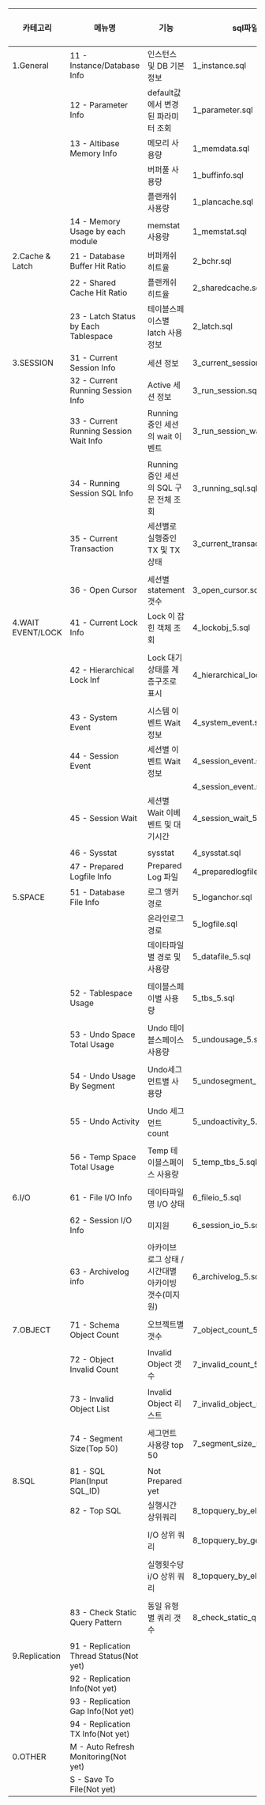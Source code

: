 | 카테고리          | 메뉴명                                  | 기능                                                | sql파일명                    | 테스트된  Altibase버전 |
| ----------------- | --------------------------------------- | --------------------------------------------------- | ---------------------------- | ---------------------- |
| 1.General         | 11 - Instance/Database Info             | 인스턴스 및 DB 기본 정보                            | 1_instance.sql               | 5.3.5                  |
|                   | 12 - Parameter Info                     | default값에서 변경된 파라미터 조회                  | 1_parameter.sql              | 5.3.5                  |
|                   | 13 - Altibase Memory Info               | 메모리 사용량                                       | 1_memdata.sql                | 5.3.5                  |
|                   |                                         | 버퍼풀 사용량                                       | 1_buffinfo.sql               | 5.3.5                  |
|                   |                                         | 플랜캐쉬 사용량                                     | 1_plancache.sql              | 5.3.5                  |
|                   | 14 - Memory Usage by each module        | memstat 사용량                                      | 1_memstat.sql                | 5.3.5                  |
| 2.Cache & Latch   | 21 - Database Buffer Hit Ratio          | 버퍼캐쉬 히트율                                     | 2_bchr.sql                   | 5.3.5                  |
|                   | 22 - Shared Cache    Hit Ratio          | 플랜캐쉬 히트율                                     | 2_sharedcache.sql            | 5.3.5                  |
|                   | 23 - Latch Status by Each Tablespace    | 테이블스페이스별 latch 사용정보                     | 2_latch.sql                  | 5.3.5                  |
| 3.SESSION         | 31 - Current Session Info               | 세션 정보                                           | 3_current_session.sql        | 5.3.5                  |
|                   | 32 - Current Running Session Info       | Active 세션 정보                                    | 3_run_session.sql            | 5.3.5                  |
|                   | 33 - Current Running Session Wait Info  | Running 중인 세션의 wait 이벤트                     | 3_run_session_wait_5.sql     | 5.3.5                  |
|                   |                                         |                                                     |                              |                        |
|                   | 34 - Running Session SQL Info           | Running 중인 세션의 SQL 구문 전체 조회              | 3_running_sql.sql            | 5.3.5                  |
|                   | 35 - Current Transaction                | 세션별로 실행중인 TX 및 TX 상태                     | 3_current_transaction_5.sql  | 5.3.5                  |
|                   |                                         |                                                     |                              |                        |
|                   | 36 - Open Cursor                        | 세션별 statement  갯수                              | 3_open_cursor.sql            | 5.3.5                  |
| 4.WAIT EVENT/LOCK | 41 - Current Lock Info                  | Lock 이 잡힌 객체 조회                              | 4_lockobj_5.sql              | 5.3.5                  |
|                   |                                         |                                                     |                              |                        |
|                   | 42 - Hierarchical Lock Inf              | Lock 대기상태를 계층구조로 표시                     | 4_hierarchical_lock_5.sql    | 5.3.5                  |
|                   |                                         |                                                     |                              |                        |
|                   | 43 - System Event                       | 시스템 이벤트 Wait 정보                             | 4_system_event.sql           | 5.3.5                  |
|                   | 44 - Session Event                      | 세션별 이벤트 Wait 정보                             | 4_session_event.sh           | 5.3.5                  |
|                   |                                         |                                                     | 4_session_event.sql          | 5.3.5                  |
|                   | 45 - Session Wait                       | 세션별 Wait 이베벤트 및 대기시간                    | 4_session_wait_5.sql         | 5.3.5                  |
|                   |                                         |                                                     |                              |                        |
|                   | 46 - Sysstat                            | sysstat                                             | 4_sysstat.sql                | 5.3.5                  |
|                   | 47 - Prepared Logfile Info              | Prepared Log 파일                                   | 4_preparedlogfile.sql        | 5.3.5                  |
| 5.SPACE           | 51 - Database File Info                 | 로그 앵커 경로                                      | 5_loganchor.sql              | 5.3.5                  |
|                   |                                         | 온라인로그 경로                                     | 5_logfile.sql                | 5.3.5                  |
|                   |                                         | 데이타파일별 경로 및 사용량                         | 5_datafile_5.sql             | 5.3.5                  |
|                   |                                         |                                                     |                              |                        |
|                   | 52 - Tablespace Usage                   | 테이블스페이별 사용량                               | 5_tbs_5.sql                  | 5.3.5                  |
|                   |                                         |                                                     |                              |                        |
|                   | 53 - Undo Space Total Usage             | Undo 테이블스페이스 사용량                          | 5_undousage_5.sq             |                        |
|                   |                                         |                                                     |                              |                        |
|                   | 54 - Undo Usage By Segment              | Undo세그먼트별 사용량                               | 5_undosegment_5.sql          | 5.3.5                  |
|                   |                                         |                                                     |                              |                        |
|                   | 55 - Undo Activity                      | Undo 세그먼트 count                                 | 5_undoactivity_5.sql         | 5.3.5                  |
|                   |                                         |                                                     |                              |                        |
|                   | 56 - Temp Space Total Usage             | Temp 테이블스페이스 사용량                          | 5_temp_tbs_5.sql             | 5.3.5                  |
|                   |                                         |                                                     |                              |                        |
| 6.I/O             | 61 - File I/O Info                      | 데이타파일명 I/O 상태                               | 6_fileio_5.sql               | 5.3.5                  |
|                   |                                         |                                                     |                              |                        |
|                   | 62 - Session I/O Info                   | 미지원                                              | 6_session_io_5.sql           | 5.3.5                  |
|                   |                                         |                                                     |                              |                        |
|                   | 63 - Archivelog info                    | 아카이브 로그 상태 / 시간대별 아카이빙 갯수(미지원) | 6_archivelog_5.sql           | 5.3.5                  |
|                   |                                         |                                                     |                              |                        |
| 7.OBJECT          | 71 - Schema Object Count                | 오브젝트별 갯수                                     | 7_object_count_5.sql         | 5.3.5                  |
|                   |                                         |                                                     |                              |                        |
|                   | 72 - Object Invalid Count               | Invalid Object 갯수                                 | 7_invalid_count_5.sql        | 5.3.5                  |
|                   |                                         |                                                     |                              |                        |
|                   | 73 - Invalid Object List                | Invalid Object 리스트                               | 7_invalid_object_5.sql       | 5.3.5                  |
|                   |                                         |                                                     |                              |                        |
|                   | 74 - Segment Size(Top 50)               | 세그먼트 사용량 top 50                              | 7_segment_size_5.sql         | 5.3.5                  |
|                   |                                         |                                                     |                              |                        |
| 8.SQL             | 81 - SQL Plan(Input SQL_ID)             | Not Prepared yet                                    |                              |                        |
|                   | 82 - Top SQL                            | 실행시간 상위쿼리                                   | 8_topquery_by_elaptime_5.sql | 5.3.5                  |
|                   |                                         |                                                     |                              |                        |
|                   |                                         | I/O 상위 쿼리                                       | 8_topquery_by_gets_5.sql     | 5.3.5                  |
|                   |                                         |                                                     |                              |                        |
|                   |                                         | 실행횟수당 i/O 상위 쿼리                            | 8_topquery_by_elapexec_5.sql | 5.3.5                  |
|                   |                                         |                                                     |                              |                        |
|                   | 83 - Check Static Query Pattern         | 동일 유형별 쿼리 갯수                               | 8_check_static_query_5.sql   | 5.3.5                  |
|                   |                                         |                                                     |                              |                        |
| 9.Replication     | 91 - Replication Thread Status(Not yet) |                                                     |                              |                        |
|                   | 92 - Replication Info(Not yet)          |                                                     |                              |                        |
|                   | 93 - Replication Gap Info(Not yet)      |                                                     |                              |                        |
|                   | 94 - Replication TX Info(Not yet)       |                                                     |                              |                        |
| 0.OTHER           | M - Auto Refresh Monitoring(Not yet)    |                                                     |                              |                        |
|                   | S - Save To File(Not yet)               |                                                     |                              |                        |
